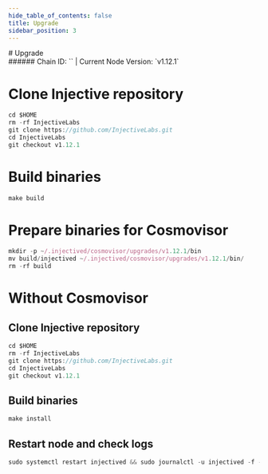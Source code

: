 ```yaml
---
hide_table_of_contents: false
title: Upgrade
sidebar_position: 3
---
```


<div class="h1-with-icon icon-injective">
# Upgrade
</div>
###### Chain ID: `` | Current Node Version: `v1.12.1`


# Clone Injective repository
```js
cd $HOME
rm -rf InjectiveLabs
git clone https://github.com/InjectiveLabs.git
cd InjectiveLabs
git checkout v1.12.1
 ```

# Build binaries
```js
make build
 ```

# Prepare binaries for Cosmovisor
```js
mkdir -p ~/.injectived/cosmovisor/upgrades/v1.12.1/bin
mv build/injectived ~/.injectived/cosmovisor/upgrades/v1.12.1/bin/
rm -rf build
```

# Without Cosmovisor
## Clone Injective repository
```js
cd $HOME
rm -rf InjectiveLabs
git clone https://github.com/InjectiveLabs.git
cd InjectiveLabs
git checkout v1.12.1
 ```

## Build binaries
```js
make install
 ```

## Restart node and check logs
```js
sudo systemctl restart injectived && sudo journalctl -u injectived -f --no-hostname -o cat
```